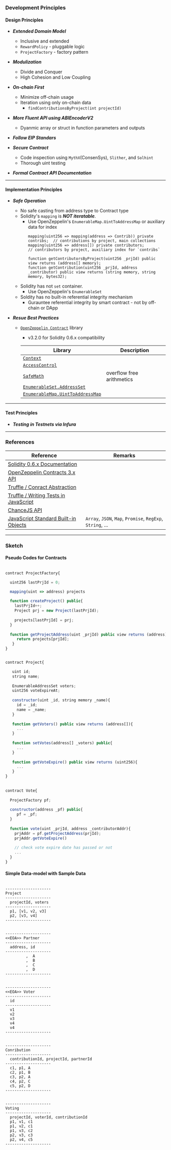 ### Development Principles

#### Design Principles

* ***Extended Domain Model***
    * Inclusive and extended
    * `RewardPolicy` - pluggable logic
    * `ProjectFactory` - factory pattern
    
* ***Modulization***
    * Divide and Conquer
    * High Cohesion and Low Coupling
    
* ***On-chain First***
    * Minimize off-chain usage
    * Iteration using only on-chain data
        * `findContributionsByProject(int projectId)`
    
* ***More Fluent API using ABIEncoderV2***
    * Dyanmic array or struct in function parameters and outputs

* ***Follow EIP Standars***
    
* ***Secure Contract***
    * Code inspection using `MythX`(ConsenSys), `Slither`, and `Solhint`
    * Thorough uint testing

* ***Formal Contract API Documentation***

----

#### Implementation Principles

* ***Safe Operation***
    * No safe casting from address type to Contract type
    * Solidity's `mapping` is ***NOT iteratable***.
        * Use OpenZeppelin's `EnumerableMap.UintToAddressMap` or auxiliary data for index
            ````
            mapping(uint256 => mapping(address => Contrib)) private contribs;  // contributions by project, main collections
            mapping(uint256 => address[]) private contributors;                // contributors by project, auxiliary index for `contribs`
            
            function getContributorsByProject(uint256 _prjId) public view returns (address[] memory);
            function getContribution(uint256 _prjId, address _contributor) public view returns (string memory, string memory, bytes32);
            
            ````
     * Solidity has not `set` container.
         * Use OpenZeppelin's `EnumerableSet`
     * Soldity has no built-in referential integrity mechanism
         *  Gurauntee referential integrity by smart contract - not by off-chain or DApp
                   
* ***Resue Best Practices***
    * [`OpenZeppelin Contract`](https://github.com/OpenZeppelin/openzeppelin-contracts) library
        * v3.2.0 for Solidity 0.6.x compatibility

        | Library | Description |
        | ------- | ----------- |
        | [`Context`](https://github.com/OpenZeppelin/openzeppelin-contracts/blob/master/contracts/GSN/Context.sol) |            |
        | [`AccessControl`](https://github.com/OpenZeppelin/openzeppelin-contracts/blob/v3.2.0/contracts/access/AccessControl.sol) |   |
        | [`SafeMath`](https://github.com/OpenZeppelin/openzeppelin-contracts/blob/master/contracts/math/SafeMath.sol) | overflow free arithmetics |
        | [`EnumerableSet.AddressSet`](https://github.com/OpenZeppelin/openzeppelin-contracts/blob/master/contracts/utils/EnumerableSet.sol) |   |
        | [`EnumerableMap.UintToAddressMap`](https://github.com/OpenZeppelin/openzeppelin-contracts/blob/master/contracts/utils/EnumerableMap.sol) |   |
        

----

#### Test Principles

* ***Testing in Testnets via Infura***
        
----

### References

| Reference | Remarks |
| --------- | ----------- |
| [Solidity 0.6.x Documentation](https://solidity.readthedocs.io/en/v0.6.12/) |   |
| [OpenZeppelin Contracts 3.x API](https://docs.openzeppelin.com/contracts/3.x/) |   |
| [Truffle / Conract Abstraction](https://www.trufflesuite.com/docs/truffle/getting-started/interacting-with-your-contracts) |   |
| [Truffle / Writing Tests in JavaScript](https://www.trufflesuite.com/docs/truffle/testing/writing-tests-in-javascript) |   |
| [ChanceJS API](https://chancejs.com/index.html) |   |
| [JavaScript Standard Built-in Objects](https://developer.mozilla.org/en-US/docs/Web/JavaScript/Reference/Global_Objects) | `Array`, `JSON`, `Map`, `Promise`, `RegExp`, `String`, ... |

----

### Sketch

#### Pseudo Codes for Contracts

```javascript

contract ProjectFactory{

  uint256 lastPrjId = 0;

  mapping(uint => address) projects
  
  function createProject() public{
    lastPrjId++;
    Project prj = new Project(lastPrjId);
     
    projects[lastPrjId] = prj;
  }
    
  function getProjectAddress(uint _prjId) public view returns (address){
     return projects[prjId];
   }
}


contract Project{

   uint id;
   string name;
   
   EnumerableAddressSet voters;
   uint256 voteExpireAt;
   
   constructor(uint _id, string memory _name){
     id = _id;
     name = _name;
   }
   
   function getVoters() public view returns (address[]){
     ...
   }
   
   function setVotes(address[] _voters) public{
     ...
   }
   
   function getVoteExpire() public view returns (uint256){
     ...
   }
}   
  
  
contract Vote{
  
  ProjectFactory pf;
   
  constructor(address _pf) public{
     pf = _pf;
  }
  
  function vote(uint _prjId, address _contributorAddr){
    prjAddr = pf.getProjectAddress(prjId);
    prjAddr.getVoteExpire()
    
    // check vote expire date has passed or not    
    ...
  }
}

```     
  
#### Simple Data-model with Sample Data

````

--------------------
Project
--------------------
  projectId, voters
--------------------
  p1, [v1, v2, v3]
  p2, [v3, v4]
--------------------
  

--------------------
<<EOA>> Partner
--------------------
  address, id 
--------------------
         ,  A
         ,  B
         ,  C
         ,  D
--------------------


--------------------
<<EOA>> Voter
--------------------
  id
--------------------
  v1
  v2
  v3
  v4
  v4    
--------------------

         
--------------------
Conribution
--------------------
  contributionId, projectId, partnerId
--------------------
  c1, p1, A
  c2, p1, B
  c3, p2, A
  c4, p2, C
  c5, p2, D
--------------------

  
--------------------
Voting
--------------------
  projectId, voterId, contributionId 
  p1, v1, c1
  p1, v2, c1
  p1, v3, c2
  p2, v3, c3
  p2, v4, c5
--------------------

````  







